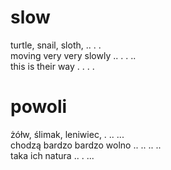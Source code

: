 # slow

turtle, snail, sloth, .. . .  
moving very very slowly .. . . ..  
this is their way . . . .  

# powoli

żółw, ślimak, leniwiec, . .. ...  
chodzą bardzo bardzo wolno .. .. .. ..  
taka ich natura .. . ...  